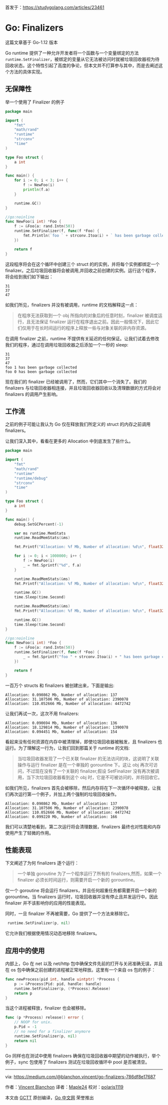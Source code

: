 首发于：https://studygolang.com/articles/23461

# Go: Finalizers

这篇文章基于 Go-1.12 版本

Go runtime 提供了一种允许开发者将一个函数与一个变量绑定的方法 `runtime.SetFinalizer`，被绑定的变量从它无法被访问时就被垃圾回收器视为待回收状态。这个特性引起了高度的争论，但本文并不打算参与其中，而是去阐述这个方法的具体实现。

## 无保障性

举一个使用了 Finalizer 的例子

```go
package main

import (
	"fmt"
	"math/rand"
	"runtime"
	"strconv"
	"time"
)

type Foo struct {
	a int
}

func main() {
	for i := 0; i < 3; i++ {
		f := NewFoo(i)
		println(f.a)
	}

	runtime.GC()
}

//go:noinline
func NewFoo(i int) *Foo {
	f := &Foo{a: rand.Intn(50)}
	runtime.SetFinalizer(f, func(f *Foo) {
		fmt.Println(`foo ` + strconv.Itoa(i) + ` has been garbage collected`)
	})

	return f
}
```

这段程序将会在这个循环中创建三个 struct 的的实例，并将每个实例都绑定一个 finalizer。之后垃圾回收器将会被调用,并回收之前创建的实例。运行这个程序，将会给到我们如下输出：

```
31
37
47
```

如我们所见，finalizers 并没有被调用，runtime 的文档解释这一点：

> 在程序无法获取到一个 obj 所指向的对象后的任意时刻，finalizer 被调度运行，且无法保证 finalizer 运行在程序退出之前。因此一般情况下，因此它们仅用于在长时间运行的程序上释放一些与对象关联的非内存资源。

在调用 finalizer 之前，runtime 不提供有关延迟的任何保证。让我们试着去修改我们的程序，通过在调用垃圾回收器之后添加一个一秒的 sleep:

```
31
37
47
foo 1 has been garbage collected
foo 0 has been garbage collected
```

现在我们的 finalizer 已经被调用了，然而，它们其中一个消失了。我们的 finalizers 与垃圾回收器相连接，并且垃圾回收器回收以及清理数据的方式将会对 finalizers 的调用产生影响。

## 工作流

之前的例子可能让我认为 Go 仅在释放我们所定义的 struct 的内存之前调用 finalizers。

让我们深入其中，看看在更多的 Allocation 中到底发生了些什么。

```go
package main

import (
	"fmt"
	"math/rand"
	"runtime"
	"runtime/debug"
	"strconv"
	"time"
)

type Foo struct {
	a int
}

func main() {
	debug.SetGCPercent(-1)

	var ms runtime.MemStats
	runtime.ReadMemStats(&ms)

	fmt.Printf("Allocation: %f Mb, Number of allocation: %d\n", float32(ms.HeapAlloc)/float32(1024*1204), ms.HeapObjects)

	for i := 0; i < 1000000; i++ {
		f := NewFoo(i)
		_ = fmt.Sprintf("%d", f.a)
	}

	runtime.ReadMemStats(&ms)
	fmt.Printf("Allocation: %f Mb, Number of allocation: %d\n", float32(ms.HeapAlloc)/float32(1024*1204), ms.HeapObjects)

	runtime.GC()
	time.Sleep(time.Second)

	runtime.ReadMemStats(&ms)
	fmt.Printf("Allocation: %f Mb, Number of allocation: %d\n", float32(ms.HeapAlloc)/float32(1024*1204), ms.HeapObjects)

	runtime.GC()
	time.Sleep(time.Second)
}

//go:noinline
func NewFoo(i int) *Foo {
	f := &Foo{a: rand.Intn(50)}
	runtime.SetFinalizer(f, func(f *Foo) {
		_ = fmt.Sprintf("foo " + strconv.Itoa(i) + " has been garbage collected")
	})

	return f
}
```

一百万个 structs 和 finalizers 被创建出来，下面是输出:

```
Allocation: 0.090862 Mb, Number of allocation: 137
Allocation: 31.107506 Mb, Number of allocation: 2390078
Allocation: 110.052666 Mb, Number of allocation: 4472742
```

让我们再试一次，这次不用 finalizers:

```
Allocation: 0.090694 Mb, Number of allocation: 136
Allocation: 18.129814 Mb, Number of allocation: 1390078
Allocation: 0.094451 Mb, Number of allocation: 154
```

看起来没有任何资源在内存中被清理掉，即使垃圾回收器被触发，且 finalizers 也运行。为了理解这一行为，让我们回到那篇关于 runtime 的文档:

> 当垃圾回收器发现了一个已关联 finalizer 的无法访问的块，这说明了关联操作与运行 finalizer 是在一个单独的 gorountine 下。这让 obj 再次可访问，不过现在没有了一个关联的 finalizer,假设 SetFinalizer 没有再次被调用，当下次垃圾回收器看到这个 obj 时，它是不可被访问的，并将回收它。

如我们所见，finalizers 首先会被移除，然后内存将在下一次循环中被释放，让我们再次运行第一个例子，并加上两个强制的垃圾回收操作。

```
Allocation: 0.090862 Mb, Number of allocation: 137
Allocation: 31.107506 Mb, Number of allocation: 2390078
Allocation: 110.052666 Mb, Number of allocation: 4472742
Allocation: 0.099220 Mb, Number of allocation: 166
```

我们可以清楚地看到，第二次运行将会清理数据，finalizers 最终也对性能和内存使用产生了轻微的作用。

## 性能表现

下文阐述了为何 finalizers 逐个运行：

> 一个单独 goroutine 为了一个程序运行了所有的 finalizers,然而，如果一个 finalizer 必须长时间运行，则需要开启一个新的 gorountine。

仅一个 goroutine 将会运行 finalizers，并且任何超重任务都需要开启一个新的 gorountine。当 finalizers 运行时，垃圾回收器并没有停止且并发运行中。因此 finalizer 并不该影响你的应用的性能表现。

同时，一旦 finalizer 不再被需要，Go 提供了一个方法来移除它。

```go
 runtime.SetFinalizer(p, nil)
```

它允许我们根据使用情况动态地移除 finalizers。

## 应用中的使用

内部上，Go 在 net 以及 net/http 包中确保文件先前的打开与关闭准确无误，并且在 os 包中确保之前创建的进程被正常地释放。这里有一个来自 os 包的例子：

```go
func newProcess(pid int, handle uintptr) *Process {
	p := &Process{Pid: pid, handle: handle}
	runtime.SetFinalizer(p, (*Process).Release)
	return p
}
```

当这个进程被释放，finalizer 也会被移除。

```go
func (p *Process) release() error {
	// NOOP for unix.
	p.Pid = -1
	// no need for a finalizer anymore
	runtime.SetFinalizer(p, nil)
	return nil
}
```

Go 同样也在测试中使用 finalizers 确保在垃圾回收器中期望的动作被执行，举个例子，sync 包使用了 finalizers 测试在垃圾回收循环中 pool 是否被清空。

---

via: https://medium.com/@blanchon.vincent/go-finalizers-786df8e17687

作者：[Vincent Blanchon](https://medium.com/@blanchon.vincent)
译者：[Maple24](https://github.com/Maple24)
校对：[polaris1119](https://github.com/polaris1119)

本文由 [GCTT](https://github.com/studygolang/GCTT) 原创编译，[Go 中文网](https://studygolang.com/) 荣誉推出
